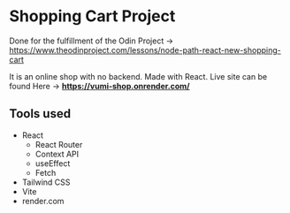 # Shopping Cart Project

Done for the fulfillment of the Odin Project -> https://www.theodinproject.com/lessons/node-path-react-new-shopping-cart

It is an online shop with no backend. Made with React. Live site can be found Here -> **https://vumi-shop.onrender.com/**

## Tools used

- React
  - React Router
  - Context API
  - useEffect
  - Fetch
- Tailwind CSS
- Vite
- render.com
